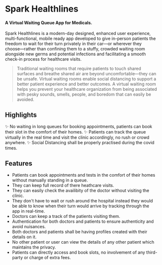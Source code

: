 # Spark Healthlines

#### A Virtual Waiting Queue App for Medicals.

Spark Healthlines is a modern-day designed, enhanced user experience, multi-functional, mobile ready app developed to give in-person patients the freedom to wait for their turn privately in their car—or wherever they choose—rather than confining them to a stuffy, crowded waiting room alongside new germs and potential infections and facilitating a smooth check-in process for healthcare visits.

> Traditional waiting rooms that require patients to touch shared surfaces 
and breathe shared air are beyond uncomfortable—they can be unsafe. 
Virtual waiting rooms enable social distancing to 
support a better patient experience and better outcomes.
A virtual waiting room helps you 
prevent your healthcare organization from being associated with pesky sounds, smells, people, 
and boredom that can easily be avoided.


## Highlights

✨ No waiting in long queues for booking appointments, patients can book their slot in the comfort of their homes.
✨ Patients can track the queue virtually in the real time and visit the clinic accordingly, no rush or crowd anywhere.
✨ Social Distancing  shall be  properly practised during the covid times.

## Features

- Patients can book appointments and tests in the comfort of their homes without manually standing in a queue.
- They can keep full record of there heathcare visits.
- They can easily check the availibity of the doctor without visiting the clinic.
- They don't have to wait or rush around the hospital instead they would be able to know when their turn would arrive by tracking through the app in real-time.
- Doctors can keep a track of the patients visiting them.
- Authentication for both doctors and patients to ensure authenticity and avoid nuisances.
- Both doctors and patients shall be having profiles created with their details on it.
- No other patient or user can view the details of any other patient which maintains the privacy.
- Patients can directly access and book slots, no involvement of any third-party or charge of extra fees.






